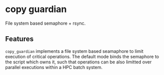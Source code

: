# copy guardian

File system based semaphore + rsync.


## Features

`copy_guardian` implements a file system based seamaphore to limit execution of
critical operations. The default mode binds the semaphore to the script which
owns it, such that operations can be also limitted over parallel executions within
a HPC batch system.
